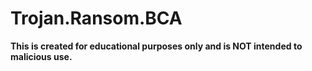 # Trojan.Ransom.BCA

**This is created for educational purposes only and is NOT intended to malicious use.**
